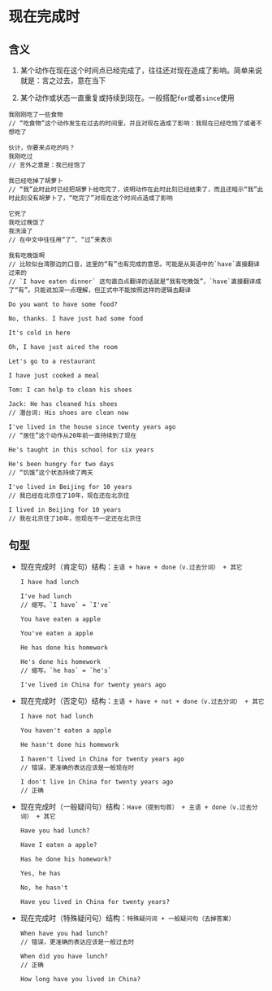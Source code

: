 # 现在完成时

## 含义

1. 某个动作在现在这个时间点已经完成了，往往还对现在造成了影响。简单来说就是：言之过去，意在当下

2. 某个动作或状态一直重复或持续到现在。一般搭配`for`或者`since`使用

```
我刚刚吃了一些食物
// “吃食物”这个动作发生在过去的时间里，并且对现在造成了影响：我现在已经吃饱了或者不想吃了

伙计，你要来点吃的吗？
我刚吃过
// 言外之意是：我已经饱了

我已经吃掉了胡萝卜
// “我”此时此时已经把胡萝卜给吃完了，说明动作在此时此刻已经结束了，而且还暗示“我”此时此刻没有胡萝卜了，“吃完了”对现在这个时间点造成了影响

它死了
我吃过晚饭了
我洗澡了
// 在中文中往往用“了”、“过”来表示

我有吃晚饭啊
// 比较似台湾那边的口音，这里的“有”也有完成的意思。可能是从英语中的`have`直接翻译过来的
// `I have eaten dinner` 这句直白点翻译的话就是“我有吃晚饭”，`have`直接翻译成了“有”。只能说加深一点理解，但正式中不能按照这样的逻辑去翻译
```

```
Do you want to have some food?

No, thanks. I have just had some food

It's cold in here

Oh, I have just aired the room

Let's go to a restaurant

I have just cooked a meal
```

```
Tom: I can help to clean his shoes

Jack: He has cleaned his shoes
// 潜台词: His shoes are clean now
```

```
I've lived in the house since twenty years ago
// “居住”这个动作从20年前一直持续到了现在

He's taught in this school for six years

He's been hungry for two days
// “饥饿”这个状态持续了两天
```

```
I've lived in Beijing for 10 years
// 我已经在北京住了10年，现在还在北京住

I lived in Beijing for 10 years
// 我在北京住了10年，但现在不一定还在北京住
```

## 句型

- 现在完成时（肯定句）结构：`主语 + have + done（v.过去分词） + 其它`

  ```
  I have had lunch

  I've had lunch
  // 缩写。`I have` = `I've`

  You have eaten a apple

  You've eaten a apple

  He has done his homework

  He's done his homework
  // 缩写。`he has` = `he's`

  I've lived in China for twenty years ago
  ```

- 现在完成时（否定句）结构：`主语 + have + not + done（v.过去分词） + 其它`

  ```
  I have not had lunch

  You haven't eaten a apple

  He hasn't done his homework

  I haven't lived in China for twenty years ago
  // 错误，更准确的表达应该是一般现在时

  I don't live in China for twenty years ago
  // 正确
  ```

- 现在完成时（一般疑问句）结构：`Have（提到句首） + 主语 + done（v.过去分词） + 其它`

  ```
  Have you had lunch?

  Have I eaten a apple?

  Has he done his homework?

  Yes, he has

  No, he hasn't

  Have you lived in China for twenty years?
  ```

- 现在完成时（特殊疑问句）结构：`特殊疑问词 + 一般疑问句（去掉答案）`

  ```
  When have you had lunch?
  // 错误，更准确的表达应该是一般过去时

  When did you have lunch?
  // 正确

  How long have you lived in China?
  ```
